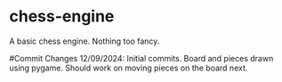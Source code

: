 # chess-engine
A basic chess engine. Nothing too fancy.

#Commit Changes
12/09/2024: Initial commits. Board and pieces drawn using pygame. Should work on moving pieces on the board next.
